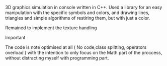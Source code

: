 3D graphics simulation in console written in C++. Used a library for an easy manipulation with the specific symbols and colors, and drawing lines, triangles and simple algorithms of restiring them, but with just a color.

Remained to implement the texture handling


Important

The code is note optimised at all ( No code,class splitting, operators overload ) with the intention to only focus on the Math part of the proccess, without distracting myself with programming part.
